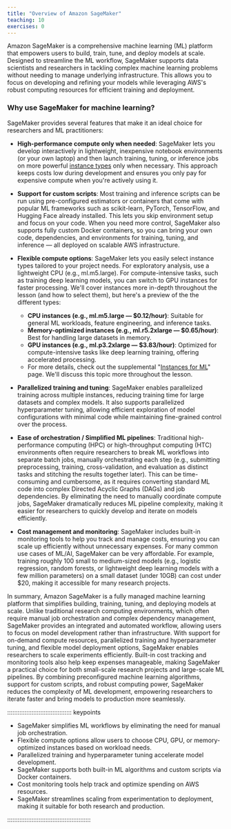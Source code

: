 ```yaml
---
title: "Overview of Amazon SageMaker"
teaching: 10
exercises: 0
---
```


Amazon SageMaker is a comprehensive machine learning (ML) platform that empowers users to build, train, tune, and deploy models at scale. Designed to streamline the ML workflow, SageMaker supports data scientists and researchers in tackling complex machine learning problems without needing to manage underlying infrastructure. This allows you to focus on developing and refining your models while leveraging AWS's robust computing resources for efficient training and deployment.

### Why use SageMaker for machine learning?

SageMaker provides several features that make it an ideal choice for researchers and ML practitioners:


- **High-performance compute only when needed**: SageMaker lets you develop interactively in lightweight, inexpensive notebook environments (or your own laptop) and then launch training, tuning, or inference jobs on more powerful [instance types](https://carpentries-incubator.github.io/ML_with_AWS_SageMaker/reference.html#cloud-compute-essentials) only when necessary. This approach keeps costs low during development and ensures you only pay for expensive compute when you're actively using it.
  
- **Support for custom scripts**: Most training and inference scripts can be run using pre-configured estimators or containers that come with popular ML frameworks such as scikit-learn, PyTorch, TensorFlow, and Hugging Face already installed. This lets you skip environment setup and focus on your code. When you need more control, SageMaker also supports fully custom Docker containers, so you can bring your own code, dependencies, and environments for training, tuning, and inference — all deployed on scalable AWS infrastructure.

- **Flexible compute options**: SageMaker lets you easily select instance types tailored to your project needs. For exploratory analysis, use a lightweight CPU (e.g., ml.m5.large). For compute-intensive tasks, such as training deep learning models, you can switch to GPU instances for faster processing. We'll cover instances more in-depth throughout the lesson (and how to select them), but here's a preview of the the different types:

    - **CPU instances (e.g., ml.m5.large — $0.12/hour)**: Suitable for general ML workloads, feature engineering, and inference tasks. 
    - **Memory-optimized instances (e.g., ml.r5.2xlarge — $0.65/hour)**: Best for handling large datasets in memory.
    - **GPU instances (e.g., ml.p3.2xlarge — $3.83/hour)**: Optimized for compute-intensive tasks like deep learning training, offering accelerated processing. 
    - For more details, check out the supplemental "[Instances for ML](https://carpentries-incubator.github.io/ML_with_AWS_SageMaker/instances-for-ML.html)" page. We'll discuss this topic more throughout the lesson.

- **Parallelized training and tuning**: SageMaker enables parallelized training across multiple instances, reducing training time for large datasets and complex models. It also supports parallelized hyperparameter tuning, allowing efficient exploration of model configurations with minimal code while maintaining fine-grained control over the process. 

- **Ease of orchestration / Simplified ML pipelines**: Traditional high-performance computing (HPC) or high-throughput computing (HTC) environments often require researchers to break ML workflows into separate batch jobs, manually orchestrating each step (e.g., submitting preprocessing, training, cross-validation, and evaluation as distinct tasks and stitching the results together later). This can be time-consuming and cumbersome, as it requires converting standard ML code into complex Directed Acyclic Graphs (DAGs) and job dependencies. By eliminating the need to manually coordinate compute jobs, SageMaker dramatically reduces ML pipeline complexity, making it easier for researchers to quickly develop and iterate on models efficiently.

- **Cost management and monitoring**: SageMaker includes built-in monitoring tools to help you track and manage costs, ensuring you can scale up efficiently without unnecessary expenses. For many common use cases of ML/AI, SageMaker can be very affordable. For example, training roughly 100 small to medium-sized models (e.g., logistic regression, random forests, or lightweight deep learning models with a few million parameters) on a small dataset (under 10GB) can cost under $20, making it accessible for many research projects.

In summary, Amazon SageMaker is a fully managed machine learning platform that simplifies building, training, tuning, and deploying models at scale. Unlike traditional research computing environments, which often require manual job orchestration and complex dependency management, SageMaker provides an integrated and automated workflow, allowing users to focus on model development rather than infrastructure. With support for on-demand compute resources, parallelized training and hyperparameter tuning, and flexible model deployment options, SageMaker enables researchers to scale experiments efficiently. Built-in cost tracking and monitoring tools also help keep expenses manageable, making SageMaker a practical choice for both small-scale research projects and large-scale ML pipelines. By combining preconfigured machine learning algorithms, support for custom scripts, and robust computing power, SageMaker reduces the complexity of ML development, empowering researchers to iterate faster and bring models to production more seamlessly.

::::::::::::::::::::::::::::::::::::: keypoints

- SageMaker simplifies ML workflows by eliminating the need for manual job orchestration.
- Flexible compute options allow users to choose CPU, GPU, or memory-optimized instances based on workload needs.
- Parallelized training and hyperparameter tuning accelerate model development.
- SageMaker supports both built-in ML algorithms and custom scripts via Docker containers.
- Cost monitoring tools help track and optimize spending on AWS resources.
- SageMaker streamlines scaling from experimentation to deployment, making it suitable for both research and production.

:::::::::::::::::::::::::::::::::::::::::::::::: 
